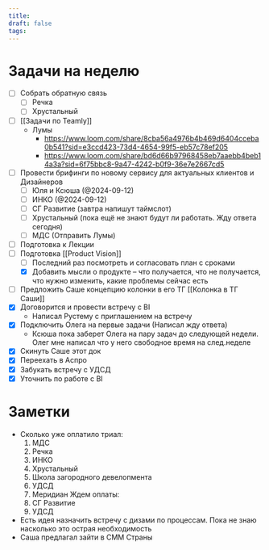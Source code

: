 ```yaml
---
title: 
draft: false
tags:
---
```

 # Задачи на неделю
- [ ] Собрать обратную связь
	- [ ] Речка
	- [ ] Хрустальный
- [ ] [[Задачи по Teamly]]
	- Лумы  
		- https://www.loom.com/share/8cba56a4976b4b469d6404cceba0b541?sid=e3ccd423-73d4-4654-99f5-eb57c78ef205
		- https://www.loom.com/share/bd6d66b97968458eb7aaebb4beb14a3a?sid=6f75bbc8-9a47-4242-b0f9-36e7e2667cd5
- [ ] Провести брифинги по новому сервису для актуальных клиентов и Дизайнеров
	- [ ] Юля и Ксюша (@2024-09-12)
	- [ ] ИНКО (@2024-09-12)
	- [ ] СГ Развитие (завтра напишут таймслот)
	- [ ] Хрустальный (пока ещё не знают будут ли работать. Жду ответа сегодня)
	- [ ] МДС (Отправить Лумы)
- [ ] Подготовка к Лекции
- [ ] Подготовка  [[Product Vision]]
	- [ ] Последний раз посмотреть и согласовать план с сроками
	- [x] Добавить мысли о продукте – что получается, что не получается, что нужно изменить, какие проблемы сейчас есть
- [ ] Предложить Саше концепцию колонки в его ТГ [[Колонка в ТГ Саши]]
- [x] Договорится и провести встречу с BI
	- Написал Рустему с приглашением на встречу
- [x] Подключить Олега на первые задачи (Написал жду ответа)
	- Ксюша пока заберет Олега на пару задач до следующей недели. Олег мне написал что у него свободное время на след.неделе
- [x] Скинуть Саше этот док
- [x] Переехать в Аспро
- [x] Забукать встречу с УДСД 
- [x] Уточнить по работе с BI

# Заметки
- Сколько уже оплатило триал:
	1. МДС
	2. Речка
	3. ИНКО
	4. Хрустальный
	5. Школа загородного девелопмента
	6. УДСД
	7. Меридиан
Ждем оплаты: 
	1. СГ Развитие
	2. УДСД 
- Есть идея назначить встречу с дизами по процессам. Пока не знаю насколько это острая необходимость
- Саша предлагал зайти в СММ Страны